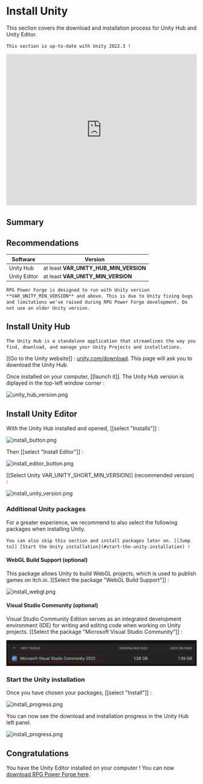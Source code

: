 # Install Unity

This section covers the download and installation process for Unity Hub and Unity Editor.

```admonish success title="Oh yeah"
This section is up-to-date with Unity 2022.3 !
```

<iframe width="100%" height="400" src="https://www.youtube.com/embed/D4BC1pBMXn0?si=DoPdQFB4IrHsjJdb" title="YouTube video player" frameborder="0" allow="accelerometer; autoplay; clipboard-write; encrypted-media; gyroscope; picture-in-picture; web-share" referrerpolicy="strict-origin-when-cross-origin" allowfullscreen></iframe>

## Summary

## Recommendations
Software | Version |
--- | --- 
Unity Hub | at least **VAR_UNITY_HUB_MIN_VERSION**
Unity Editor | at least **VAR_UNITY_MIN_VERSION**

```admonish warning title="Follow the above recommendations"
RPG Power Forge is designed to run with Unity version **VAR_UNITY_MIN_VERSION** and above. This is due to Unity fixing bugs and limitations we've raised during RPG Power Forge development. Do not use an older Unity version.
```

## Install Unity Hub

```admonish summary title="Unity Hub"
The Unity Hub is a standalone application that streamlines the way you find, download, and manage your Unity Projects and installations.
```

[[Go to the Unity website]] : [unity.com/download](https://unity.com/download). This page will ask you to download the Unity Hub.

Once installed on your computer, [[launch it]]. The Unity Hub version is diplayed in the top-left window corner :

![unity_hub_version.png](./../../../../media/download/unity_hub_version.png)

## Install Unity Editor

With the Unity Hub installed and opened, [[select "Installs"]] :

![install_button.png](./../../../../media/download/install_button.png)

Then [[select "Install Editor"]] :

![install_editor_button.png](./../../../../media/download/install_editor_button.png)

[[Select Unity VAR_UNITY_SHORT_MIN_VERSION]] (recommended version) :

![install_unity_version.png](./../../../../media/download/install_unity_version.png)


### Additional Unity packages

For a greater experience, we recommend to also select the following packages when installing Unity.

```admonish question title="What if I don't want to install additionnal things now ?"
You can also skip this section and install packages later on. [[Jump to]] [Start the Unity installation](#start-the-unity-installation) !
```

#### WebGL Build Support (optional)

This package allows Unity to build WebGL projects, which is used to publish games on itch.io. [[Select the package "WebGL Build Support"]] :

![install_webgl.png](./../../../../media/download/install_webgl.png)

#### Visual Studio Community (optional)

Visual Studio Community Edition serves as an integrated development environment (IDE) for writing and editing code when working on Unity projects. [[Select the package "Microsoft Visual Studio Community"]] :

![install_webgl.png](./../../../media/download/install_visual_studio.png)

### Start the Unity installation

Once you have chosen your packages, [[select "Install"]] :

![install_progress.png](./../../../../media/download/install_unity_with_packages.png)

You can now see the download and installation progress in the Unity Hub left panel.

![install_progress.png](./../../../../media/download/install_progress.png)

## Congratulations

You have the Unity Editor installed on your computer ! You can now [download RPG Power Forge here](./download_rpg_power_forge.md).